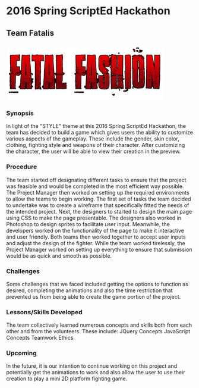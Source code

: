 # 2016 Spring ScriptEd Hackathon
## Team Fatalis

<img data-cloud9-id="180" height="150px" src="images/logo.png">

### Synopsis

In light of the "STYLE" theme at this 2016 Spring ScriptEd Hackathon, the team
has decided to build a game which gives users the ability to customize various
aspects of the gameplay. These include the gender, skin color, clothing,
fighting style and weapons of their character. After customizing the character,
the user will be able to view their creation in the preview.

### Procedure
The team started off designating different tasks to ensure that the project was
feasible and would be completed in the most efficient way possible. The Project
Manager then worked on setting up the required environments to allow the teams to
begin working. The first set of tasks the team decided to undertake was to create
a wireframe that specifically fitted the needs of the intended project. Next, the designers
to started to design the main page using CSS to make the page presentable. 
The designers also worked in Photoshop to design sprites to facilitate user input.
Meanwhile, the developers worked on the functionality of the page to make it
interactive and user friendly. Both teams then worked together to accept user
inputs and adjust the design of the fighter. While the team worked tirelessly, the
Project Manager worked on setting up everything to ensure that submission would
be as quick and smooth as possible.

### Challenges
Some challenges that we faced included getting the options to function as desired,
completing the animations and also the time restriction that prevented us from being
able to create the game portion of the project.

### Lessons/Skills Developed
The team collectively learned numerous concepts and skills both from each other
and from the volunteers. These include:
JQuery Concepts
JavaScript Concepts
Teamwork Ethics

### Upcoming

In the future, it is our intention to continue working on this project and
potentially get the animations to work and also allow the user to use their
creation to play a mini 2D platform fighting game.